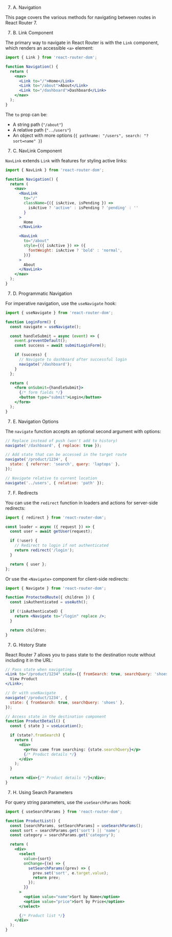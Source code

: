 7. A. Navigation

This page covers the various methods for navigating between routes in React Router 7.

7. B. Link Component

The primary way to navigate in React Router is with the `Link` component, which renders an accessible `<a>` element:

```jsx
import { Link } from 'react-router-dom';

function Navigation() {
  return (
    <nav>
      <Link to="/">Home</Link>
      <Link to="/about">About</Link>
      <Link to="/dashboard">Dashboard</Link>
    </nav>
  );
}
```

The `to` prop can be:

- A string path (`"/about"`)
- A relative path (`"../users"`)
- An object with more options (`{ pathname: "/users", search: "?sort=name" }`)

7. C. NavLink Component

`NavLink` extends `Link` with features for styling active links:

```jsx
import { NavLink } from 'react-router-dom';

function Navigation() {
  return (
    <nav>
      <NavLink
        to="/"
        className={({ isActive, isPending }) =>
          isActive ? 'active' : isPending ? 'pending' : ''
        }
      >
        Home
      </NavLink>

      <NavLink
        to="/about"
        style={({ isActive }) => ({
          fontWeight: isActive ? 'bold' : 'normal',
        })}
      >
        About
      </NavLink>
    </nav>
  );
}
```

7. D. Programmatic Navigation

For imperative navigation, use the `useNavigate` hook:

```jsx
import { useNavigate } from 'react-router-dom';

function LoginForm() {
  const navigate = useNavigate();

  const handleSubmit = async (event) => {
    event.preventDefault();
    const success = await submitLoginForm();

    if (success) {
      // Navigate to dashboard after successful login
      navigate('/dashboard');
    }
  };

  return (
    <form onSubmit={handleSubmit}>
      {/* form fields */}
      <button type="submit">Login</button>
    </form>
  );
}
```

7. E. Navigation Options

The `navigate` function accepts an optional second argument with options:

```jsx
// Replace instead of push (won't add to history)
navigate('/dashboard', { replace: true });

// Add state that can be accessed in the target route
navigate('/product/1234', {
  state: { referrer: 'search', query: 'laptops' },
});

// Navigate relative to current location
navigate('../users', { relative: 'path' });
```

7. F. Redirects

You can use the `redirect` function in loaders and actions for server-side redirects:

```jsx
import { redirect } from 'react-router-dom';

const loader = async ({ request }) => {
  const user = await getUser(request);

  if (!user) {
    // Redirect to login if not authenticated
    return redirect('/login');
  }

  return { user };
};
```

Or use the `<Navigate>` component for client-side redirects:

```jsx
import { Navigate } from 'react-router-dom';

function ProtectedRoute({ children }) {
  const isAuthenticated = useAuth();

  if (!isAuthenticated) {
    return <Navigate to="/login" replace />;
  }

  return children;
}
```

7. G. History State

React Router 7 allows you to pass state to the destination route without including it in the URL:

```jsx
// Pass state when navigating
<Link to="/product/1234" state={{ fromSearch: true, searchQuery: 'shoes' }}>
  View Product
</Link>;

// Or with useNavigate
navigate('/product/1234', {
  state: { fromSearch: true, searchQuery: 'shoes' },
});

// Access state in the destination component
function ProductDetail() {
  const { state } = useLocation();

  if (state?.fromSearch) {
    return (
      <div>
        <p>You came from searching: {state.searchQuery}</p>
        {/* Product details */}
      </div>
    );
  }

  return <div>{/* Product details */}</div>;
}
```

7. H. Using Search Parameters

For query string parameters, use the `useSearchParams` hook:

```jsx
import { useSearchParams } from 'react-router-dom';

function ProductList() {
  const [searchParams, setSearchParams] = useSearchParams();
  const sort = searchParams.get('sort') || 'name';
  const category = searchParams.get('category');

  return (
    <div>
      <select
        value={sort}
        onChange={(e) => {
          setSearchParams((prev) => {
            prev.set('sort', e.target.value);
            return prev;
          });
        }}
      >
        <option value="name">Sort by Name</option>
        <option value="price">Sort by Price</option>
      </select>

      {/* Product list */}
    </div>
  );
}
```
